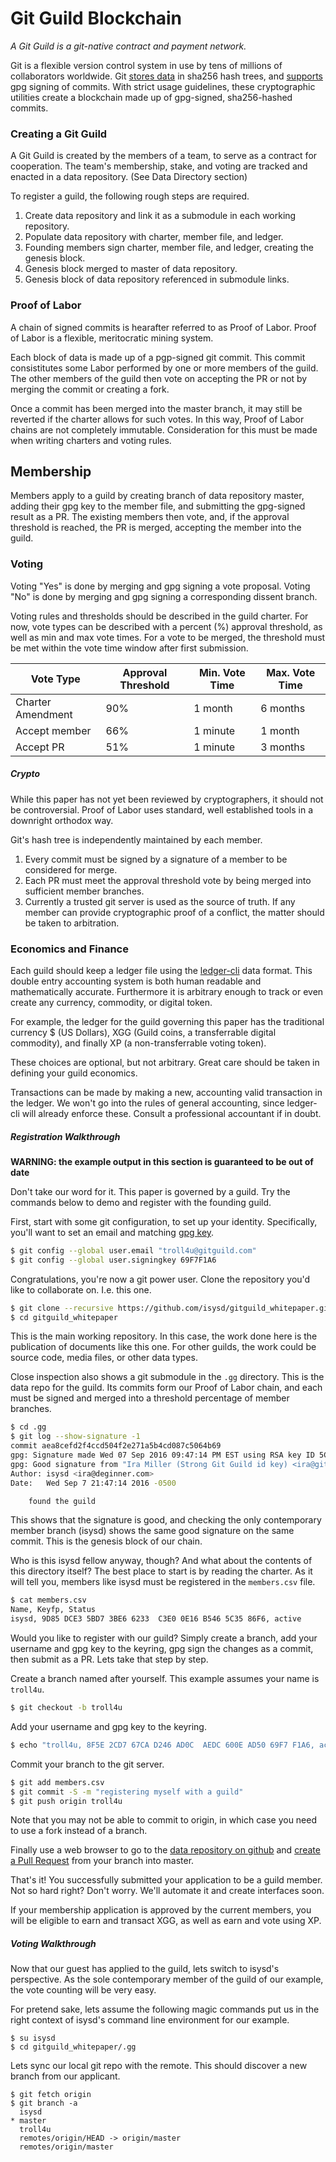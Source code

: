 # Git Guild Blockchain

*A Git Guild is a git-native contract and payment network.*

Git is a flexible version control system in use by tens of millions of collaborators worldwide. Git [stores data](https://git-scm.com/book/en/v2/Git-Internals-Git-Objects) in sha256 hash trees, and [supports](https://git-scm.com/book/en/v2/Git-Tools-Signing-Your-Work) gpg signing of commits. With strict usage guidelines, these cryptographic utilities create a blockchain made up of gpg-signed, sha256-hashed commits.

### Creating a Git Guild

A Git Guild is created by the members of a team, to serve as a contract for cooperation. The team's membership, stake, and voting are tracked and enacted in a data repository. (See Data Directory section)

To register a guild, the following rough steps are required.

1. Create data repository and link it as a submodule in each working repository.
2. Populate data repository with charter, member file, and ledger.
3. Founding members sign charter, member file, and ledger, creating the genesis block.
4. Genesis block merged to master of data repository.
5. Genesis block of data repository referenced in submodule links.

### Proof of Labor

A chain of signed commits is hearafter referred to as Proof of Labor. Proof of Labor is a flexible, meritocratic mining system.

Each block of data is made up of a pgp-signed git commit. This commit consistitutes some Labor performed by one or more members of the guild. The other members of the guild then vote on accepting the PR or not by merging the commit or creating a fork.

Once a commit has been merged into the master branch, it may still be reverted if the charter allows for such votes. In this way, Proof of Labor chains are not completely immutable. Consideration for this must be made when writing charters and voting rules.

## Membership

Members apply to a guild by creating branch of data repository master, adding their gpg key to the member file, and submitting the gpg-signed result as a PR. The existing members then vote, and, if the approval threshold is reached, the PR is merged, accepting the member into the guild.

### Voting

Voting "Yes" is done by merging and gpg signing a vote proposal. Voting "No" is done by merging and gpg signing a corresponding dissent branch.

Voting rules and thresholds should be described in the guild charter. For now, vote types can be described with a percent (%) approval threshold, as well as min and max vote times. For a vote to be merged, the threshold must be met within the vote time window after first submission.

| Vote Type | Approval Threshold | Min. Vote Time | Max. Vote Time |
|-----------|--------------------|----------------|----------------|
| Charter Amendment | 90%        | 1 month        | 6 months       |
| Accept member | 66%        | 1 minute          | 1 month       |
| Accept PR | 51%        | 1 minute          | 3 months       |

##### Crypto

While this paper has not yet been reviewed by cryptographers, it should not be controversial. Proof of Labor uses standard, well established tools in a downright orthodox way.

Git's hash tree is independently maintained by each member. 

1. Every commit must be signed by a signature of a member to be considered for merge.
2. Each PR must meet the approval threshold vote by being merged into sufficient member branches.
3. Currently a trusted git server is used as the source of truth. If any member can provide cryptographic proof of a conflict, the matter should be taken to arbitration.

### Economics and Finance

Each guild should keep a ledger file using the [ledger-cli](http://ledger-cli.org) data format. This double entry accounting system is both human readable and mathematically accurate. Furthermore it is arbitrary enough to track or even create any currency, commodity, or digital token.  

For example, the ledger for the guild governing this paper has the traditional currency $ (US Dollars), XGG (Guild coins, a transferrable digital commodity), and finally XP (a non-transferrable voting token).

These choices are optional, but not arbitrary. Great care should be taken in defining your guild economics.

Transactions can be made by making a new, accounting valid transaction in the ledger. We won't go into the rules of general accounting, since ledger-cli will already enforce these. Consult a professional accountant if in doubt.

##### Registration Walkthrough

__WARNING: the example output in this section is guaranteed to be out of date__

Don't take our word for it. This paper is governed by a guild. Try the commands below to demo and register with the founding guild.

First, start with some git configuration, to set up your identity. Specifically, you'll want to set an email and matching [gpg key](https://git-scm.com/book/en/v2/Git-Tools-Signing-Your-Work).

```sh
$ git config --global user.email "troll4u@gitguild.com"
$ git config --global user.signingkey 69F7F1A6
```

Congratulations, you're now a git power user. Clone the repository you'd like to collaborate on. I.e. this one.

```sh
$ git clone --recursive https://github.com/isysd/gitguild_whitepaper.git
$ cd gitguild_whitepaper
```

This is the main working repository. In this case, the work done here is the publication of documents like this one. For other guilds, the work could be source code, media files, or other data types.

Close inspection also shows a git submodule in the `.gg` directory. This is the data repo for the guild. Its commits form our Proof of Labor chain, and each must be signed and merged into a threshold percentage of member branches.

```sh
$ cd .gg
$ git log --show-signature -1
commit aea8cefd2f4ccd504f2e271a5b4cd087c5064b69
gpg: Signature made Wed 07 Sep 2016 09:47:14 PM EST using RSA key ID 5C3586F6
gpg: Good signature from "Ira Miller (Strong Git Guild id key) <ira@gitguild.com>"
Author: isysd <ira@deginner.com>
Date:   Wed Sep 7 21:47:14 2016 -0500

    found the guild
```

This shows that the signature is good, and checking the only contemporary member branch (isysd) shows the same good signature on the same commit. This is the genesis block of our chain.

Who is this isysd fellow anyway, though? And what about the contents of this directory itself? The best place to start is by reading the charter. As it will tell you, members like isysd must be registered in the `members.csv` file.

```sh
$ cat members.csv
Name, Keyfp, Status
isysd, 9D85 DCE3 5BD7 3BE6 6233  C3E0 0E16 B546 5C35 86F6, active
```

Would you like to register with our guild? Simply create a branch, add your username and gpg key to the keyring, gpg sign the changes as a commit, then submit as a PR. Lets take that step by step.

Create a branch named after yourself. This example assumes your name is `troll4u`.

```sh
$ git checkout -b troll4u
```

Add your username and gpg key to the keyring.

```sh
$ echo "troll4u, 8F5E 2CD7 67CA D246 AD0C  AEDC 600E AD50 69F7 F1A6, active" >> members.csv
```

Commit your branch to the git server.

```sh
$ git add members.csv
$ git commit -S -m "registering myself with a guild"
$ git push origin troll4u
```

Note that you may not be able to commit to origin, in which case you need to use a fork instead of a branch.

Finally use a web browser to go to the [data repository on github](https://github.com/isysd/gitguild_whitepaper_data) and [create a Pull Request](https://help.github.com/articles/creating-a-pull-request/) from your branch into master.

That's it! You successfully submitted your application to be a guild member. Not so hard right? Don't worry. We'll automate it and create interfaces soon.  

If your membership application is approved by the current members, you will be eligible to earn and transact XGG, as well as earn and vote using XP.

##### Voting Walkthrough

Now that our guest has applied to the guild, lets switch to isysd's perspective. As the sole contemporary member of the guild of our example, the vote counting will be very easy.

For pretend sake, lets assume the following magic commands put us in the right context of isysd's command line environment for our example.

```
$ su isysd
$ cd gitguild_whitepaper/.gg
```

Lets sync our local git repo with the remote. This should discover a new branch from our applicant.

```
$ git fetch origin
$ git branch -a
  isysd
* master
  troll4u
  remotes/origin/HEAD -> origin/master
  remotes/origin/master
```